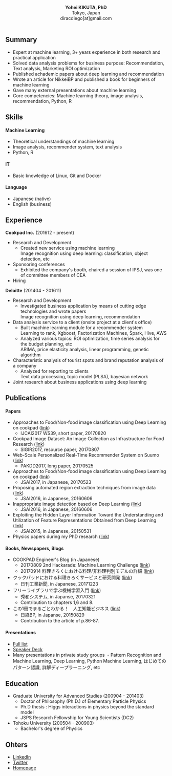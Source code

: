 <p align="center">
  <b>Yohei KIKUTA, PhD</b><br>
  Tokyo, Japan <br>
  diracdiego[at]gmail.com <br>
  <br>
</p>

## Summary
- Expert at machine learning, 3+ years experience in both research and practical application
- Solved data analysis problems for business purpose: Recommendation, Text analysis, Marketing ROI optimization 
- Published achademic papers about deep learning and recommendation
- Wrote an article for NikkeiBP and published a book for beginners of machine learning
- Gave many external presentations about machine learning
- Core competencies: Machine learning theory, image analysis, recommendation, Python, R

## Skills
#### Machine Learning
 - Theoretical understandings of machine learning
 - Image analysis, recommender system, text analysis
 - Python, R
#### IT
 - Basic knowledge of Linux, Git and Docker
#### Language
- Japanese (native)
- English (business)

## Experience
**Cookpad Inc.** (201612 - present)
- Research and Development
  - Created new service using machine learning <br>
  Image recognition using deep learning: classification, object detection, etc
- Sponsoring conferences
  - Exhibited the company's booth, chaired a session of IPSJ, was one of committee members of CEA
- Hiring

**Deloitte** (201404 - 201611)
- Research and Development
  - Investigated business application by means of cutting edge technologies and wrote papers <br>
  Image recognition using deep learning, recommendation 
- Data analysis service to a client (onsite project at a client's office)
  - Built machine learning module for a recommender system <br>
  Learning to rank, Xgboost, Factorization Machines, Spark, Hive, AWS
  - Analyzed various topics: ROI optimization, time series analysis for the budget planning, etc <br>
  ARIMA, price elasticity analysis, linear programming, genetic algorithm
- Characteristic analysis of tourist spots and brand reputation analysis of a company
  - Analyzed for reporting to clients <br>
  Text data processing, topic model (PLSA), bayesian network
- Joint research about business applications using deep learning

## Publications
#### Papers
- Approaches to Food/Non-food image classification using Deep Learning on cookpad ([link](http://www.mm.media.kyoto-u.ac.jp/CEA2017/))
  - IJCAI2017 WS39, short paper, 20170820
- Cookpad Image Dataset: An Image Collection as Infrastructure for Food Research ([link](http://sigir.org/sigir2017/program/program-at-a-glance/))
  - SIGIR2017, resource paper, 20170807
- Web-Scale Personalized Real-Time Recommender System on Suumo ([link](http://pakdd2017.snu.ac.kr/?program_overview))
  - PAKDD2017, long paper, 20170525
- Approaches to Food/Non-food image classification using Deep Learning on cookpad ([link](https://kaigi.org/jsai/webprogram/2017/paper-740.html))
  - JSAI2017, in Japanese, 20170523
- Proposing automated region extraction techniques from image data ([link](https://kaigi.org/jsai/webprogram/2016/paper-976.html))
  - JSAI2016, in Japanese, 20160606
- Inappropriate image detection based on Deep Learning ([link](https://kaigi.org/jsai/webprogram/2016/paper-664.html))
  - JSAI2016, in Japanese, 20160606
- Exploiting the Hidden Layer Information Toward the Understanding and Utilization of Feature Representations Obtained from Deep Learning ([link](https://kaigi.org/jsai/webprogram/2015/pdf/2C3-OS-06b-1.pdf))
  - JSAI2015, in Japanese, 20150531
- Physics papers during my PhD research ([link](http://inspirehep.net/search?p=exactauthor%3AY.Kikuta.1+))

#### Books, Newspapers, Blogs
- COOKPAD Engineer's Blog (in Japanese)
  - 20170809 2nd Hackarade: Machine Learning Challenge ([link](http://techlife.cookpad.com/entry/2017/08/09/135005))  
  - 20170914 料理きろくにおける料理/非料理判別モデルの詳細 ([link](http://techlife.cookpad.com/entry/2017/09/14/161756))  
- クックパッドにおける料理きろくサービスと研究開発 ([link](https://www.nikkan.co.jp/articles/view/00454698))  
  - 日刊工業新聞, in Japanese, 20171223  
- フリーライブラリで学ぶ機械学習入門 ([link](http://www.shuwasystem.co.jp/products/7980html/4961.html))
  - 秀和システム, in Japanse, 20170321
  - Contribution to chapters 1,6 and 8.
- この1冊でまるごとわかる！　人工知能ビジネス ([link](https://eb.store.nikkei.com/asp/ShowSeriesDetail.do?seriesId=D2-00245200B))
  - 日経BP, in Japanse, 20150829
  - Contribution to the article of p.86-87.

#### Presentations
- [Full list](./presentations.md)
- [Speaker Deck](https://speakerdeck.com/diracdiego)
- Many presentations in private study groups
  - Pattern Recognition and Machine Learning, Deep Learning, Python Machine Learning, はじめてのパターン認識, 詳解ディープラーニング, etc

## Education
- Graduate University for Advanced Studies (200904 - 201403)
  - Doctor of Philosophy (Ph.D.) of Elementary Particle Physics
  - Ph.D thesis : Higgs interactions in physics beyond the standard model
  - JSPS Research Fellowship for Young Scientists (DC2)
- Tohoku University (200504 - 200903)
  - Bachelor's degree of Physics

## Ohters
- [LinkedIn](https://www.linkedin.com/in/yohei-kikuta-983b29117/)
- [Twitter](https://twitter.com/yohei_kikuta)
- [Homepage](https://yoheikikuta.github.io/)
